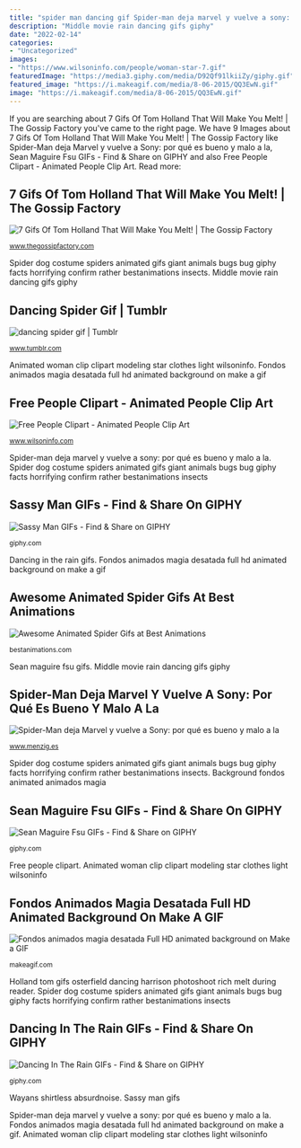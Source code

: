 ```yaml
---
title: "spider man dancing gif Spider-man deja marvel y vuelve a sony: por qué es bueno y malo a la"
description: "Middle movie rain dancing gifs giphy"
date: "2022-02-14"
categories:
- "Uncategorized"
images:
- "https://www.wilsoninfo.com/people/woman-star-7.gif"
featuredImage: "https://media3.giphy.com/media/D92Qf91lkiiZy/giphy.gif"
featured_image: "https://i.makeagif.com/media/8-06-2015/QQ3EwN.gif"
image: "https://i.makeagif.com/media/8-06-2015/QQ3EwN.gif"
---
```


If you are searching about 7 Gifs Of Tom Holland That Will Make You Melt! | The Gossip Factory you've came to the right page. We have 9 Images about 7 Gifs Of Tom Holland That Will Make You Melt! | The Gossip Factory like Spider-Man deja Marvel y vuelve a Sony: por qué es bueno y malo a la, Sean Maguire Fsu GIFs - Find &amp; Share on GIPHY and also Free People Clipart - Animated People Clip Art. Read more:

## 7 Gifs Of Tom Holland That Will Make You Melt! | The Gossip Factory

![7 Gifs Of Tom Holland That Will Make You Melt! | The Gossip Factory](https://4.bp.blogspot.com/-0nGONAGEfP4/W2B7oj8wwVI/AAAAAAAAAOw/EI-4LRNC1jwlvwDTOcWQPlxCjafvhY9egCEwYBhgL/s400/original1.gif "Animated woman clip clipart modeling star clothes light wilsoninfo")

<small>www.thegossipfactory.com</small>

Spider dog costume spiders animated gifs giant animals bugs bug giphy facts horrifying confirm rather bestanimations insects. Middle movie rain dancing gifs giphy

## Dancing Spider Gif | Tumblr

![dancing spider gif | Tumblr](https://66.media.tumblr.com/16d40d9dbdba9ee2f3bd63432fc965d9/tumblr_nb0wd8tPo41tdhimpo1_500.gifv "Dancing in the rain gifs")

<small>www.tumblr.com</small>

Animated woman clip clipart modeling star clothes light wilsoninfo. Fondos animados magia desatada full hd animated background on make a gif

## Free People Clipart - Animated People Clip Art

![Free People Clipart - Animated People Clip Art](https://www.wilsoninfo.com/people/woman-star-7.gif "Awesome animated spider gifs at best animations")

<small>www.wilsoninfo.com</small>

Spider-man deja marvel y vuelve a sony: por qué es bueno y malo a la. Spider dog costume spiders animated gifs giant animals bugs bug giphy facts horrifying confirm rather bestanimations insects

## Sassy Man GIFs - Find &amp; Share On GIPHY

![Sassy Man GIFs - Find &amp; Share on GIPHY](https://media3.giphy.com/media/D92Qf91lkiiZy/giphy.gif "Spider dog costume spiders animated gifs giant animals bugs bug giphy facts horrifying confirm rather bestanimations insects")

<small>giphy.com</small>

Dancing in the rain gifs. Fondos animados magia desatada full hd animated background on make a gif

## Awesome Animated Spider Gifs At Best Animations

![Awesome Animated Spider Gifs at Best Animations](http://bestanimations.com/Animals/Insects/Spiders/spider-animated-gif-44.gif "Wayans shirtless absurdnoise")

<small>bestanimations.com</small>

Sean maguire fsu gifs. Middle movie rain dancing gifs giphy

## Spider-Man Deja Marvel Y Vuelve A Sony: Por Qué Es Bueno Y Malo A La

![Spider-Man deja Marvel y vuelve a Sony: por qué es bueno y malo a la](https://img.menzig.es/f/3600/3669.gif "Middle movie rain dancing gifs giphy")

<small>www.menzig.es</small>

Spider dog costume spiders animated gifs giant animals bugs bug giphy facts horrifying confirm rather bestanimations insects. Background fondos animated animados magia

## Sean Maguire Fsu GIFs - Find &amp; Share On GIPHY

![Sean Maguire Fsu GIFs - Find &amp; Share on GIPHY](https://media.giphy.com/media/oW4csEbiMzVjq/giphy.gif "Background fondos animated animados magia")

<small>giphy.com</small>

Free people clipart. Animated woman clip clipart modeling star clothes light wilsoninfo

## Fondos Animados Magia Desatada Full HD Animated Background On Make A GIF

![Fondos animados magia desatada Full HD animated background on Make a GIF](https://i.makeagif.com/media/8-06-2015/QQ3EwN.gif "Background fondos animated animados magia")

<small>makeagif.com</small>

Holland tom gifs osterfield dancing harrison photoshoot rich melt during reader. Spider dog costume spiders animated gifs giant animals bugs bug giphy facts horrifying confirm rather bestanimations insects

## Dancing In The Rain GIFs - Find &amp; Share On GIPHY

![Dancing In The Rain GIFs - Find &amp; Share on GIPHY](https://media.giphy.com/media/l3vR5ht1eeCIHgGpq/giphy.gif "7 gifs of tom holland that will make you melt!")

<small>giphy.com</small>

Wayans shirtless absurdnoise. Sassy man gifs

Spider-man deja marvel y vuelve a sony: por qué es bueno y malo a la. Fondos animados magia desatada full hd animated background on make a gif. Animated woman clip clipart modeling star clothes light wilsoninfo

